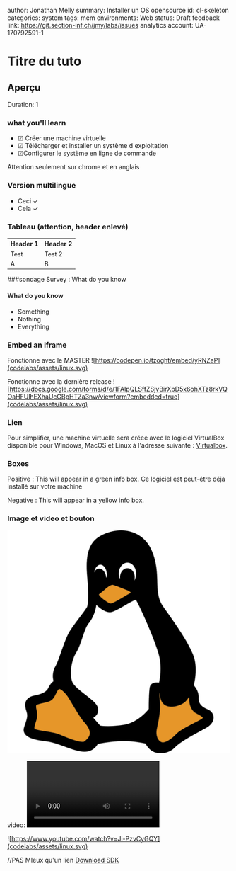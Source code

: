author: Jonathan Melly
summary: Installer un OS opensource
id: cl-skeleton
categories: system
tags: mem
environments: Web
status: Draft
feedback link: https://git.section-inf.ch/jmy/labs/issues
analytics account: UA-170792591-1


# Titre du tuto

## Aperçu 
Duration: 1

### what you'll learn
* &#9745; Créer une machine virtuelle
* &#9745; Télécharger et installer un système d'exploitation
* &#9745;Configurer le système en ligne de commande

Attention seulement sur chrome et en anglais

### Version multilingue
-  Ceci &#10003;
-  Cela &#10003;


### Tableau (attention, header enlevé)
<table>
<tr>
<th>Header 1</th> <th>Header 2 </th>
</tr>
<tr>
<td> Test</td> <td>Test 2</td>
</tr>
<tr>
<td>A</td><td>B</td>
</tr>
</table>

###sondage
Survey
: What do you know
<h4>What do you know</h4>
<ul>
  <li>Something</li>
  <li>Nothing</li>
  <li>Everything</li>
</ul>


### Embed an iframe
Fonctionne avec le MASTER
![https://codepen.io/tzoght/embed/yRNZaP](codelabs/assets/linux.svg)

Fonctionne avec la dernière release
![https://docs.google.com/forms/d/e/1FAIpQLSffZSjvBirXpD5x6ohXTz8rkVQOaHFUlhEXhaUcGBpHTZa3nw/viewform?embedded=true](codelabs/assets/linux.svg)


### Lien
Pour simplifier, une machine virtuelle sera créee avec le logiciel VirtualBox disponible pour Windows, MacOS et Linux à l'adresse suivante : [Virtualbox](https://www.virtualbox.org/wiki/Downloads).


### Boxes
Positive
: This will appear in a green info box.
Ce logiciel est peut-être déjà installé sur votre machine

Negative
: This will appear in a yellow info box.

### Image et video et bouton

![Tux](codelabs/assets/linux.svg)

video:
<video id="Ji-PzvCyGQY"></video>

![https://www.youtube.com/watch?v=Ji-PzvCyGQY](codelabs/assets/linux.svg)

//PAS MIeux qu'un lien
[Download SDK](https://www.google.com)
